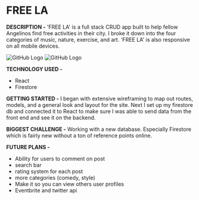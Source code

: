 # FREE LA  
**DESCRIPTION -**
'FREE LA' is a full stack CRUD app built to help fellow Angelinos find free activities in their city. I broke it down into the four categories of music, nature, exercise, and art. 'FREE LA' is also responsive on all mobile devices. 

![GitHub Logo](https://i.imgur.com/eVFCd51.jpg)
![GitHub Logo](https://i.imgur.com/D015biY.png)


**TECHNOLOGY USED -**

* React
* Firestore


**GETTING STARTED -** 
I began with extensive wireframing to map out routes, models, and a general look and layout for the site. Next I set up my firestore db and connected it to React to make sure I was able to send data from the front end and see it on the backend. 

**BIGGEST CHALLENGE -** Working with a new database. Especially Firestore which is fairly new without a ton of reference points online. 

**FUTURE PLANS -**
* Ability for users to comment on post
* search bar 
* rating system for each post 
* more categories (comedy, style)
* Make it so you can view others user profiles
* Eventbrite and twitter api


